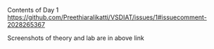 Contents of Day 1
https://github.com/Preethiaralikatti/VSDIAT/issues/1#issuecomment-2028265367

Screenshots of theory and lab are in above link
